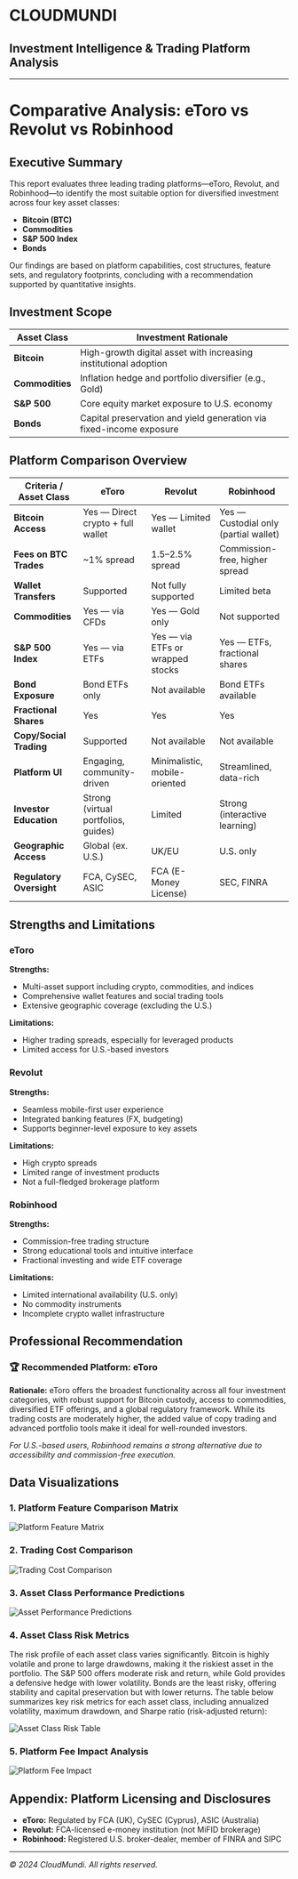 # CLOUDMUNDI
## Investment Intelligence & Trading Platform Analysis

---

# Comparative Analysis: eToro vs Revolut vs Robinhood

## Executive Summary

This report evaluates three leading trading platforms—eToro, Revolut, and Robinhood—to identify the most suitable option for diversified investment across four key asset classes:

- **Bitcoin (BTC)**
- **Commodities**
- **S&P 500 Index**
- **Bonds**

Our findings are based on platform capabilities, cost structures, feature sets, and regulatory footprints, concluding with a recommendation supported by quantitative insights.

## Investment Scope

| Asset Class | Investment Rationale |
|-------------|---------------------|
| **Bitcoin** | High-growth digital asset with increasing institutional adoption |
| **Commodities** | Inflation hedge and portfolio diversifier (e.g., Gold) |
| **S&P 500** | Core equity market exposure to U.S. economy |
| **Bonds** | Capital preservation and yield generation via fixed-income exposure |

## Platform Comparison Overview

| Criteria / Asset Class | eToro | Revolut | Robinhood |
|------------------------|-------|---------|-----------|
| **Bitcoin Access** | Yes — Direct crypto + full wallet | Yes — Limited wallet | Yes — Custodial only (partial wallet) |
| **Fees on BTC Trades** | ~1% spread | 1.5–2.5% spread | Commission-free, higher spread |
| **Wallet Transfers** | Supported | Not fully supported | Limited beta |
| **Commodities** | Yes — via CFDs | Yes — Gold only | Not supported |
| **S&P 500 Index** | Yes — via ETFs | Yes — via ETFs or wrapped stocks | Yes — ETFs, fractional shares |
| **Bond Exposure** | Bond ETFs only | Not available | Bond ETFs available |
| **Fractional Shares** | Yes | Yes | Yes |
| **Copy/Social Trading** | Supported | Not available | Not available |
| **Platform UI** | Engaging, community-driven | Minimalistic, mobile-oriented | Streamlined, data-rich |
| **Investor Education** | Strong (virtual portfolios, guides) | Limited | Strong (interactive learning) |
| **Geographic Access** | Global (ex. U.S.) | UK/EU | U.S. only |
| **Regulatory Oversight** | FCA, CySEC, ASIC | FCA (E-Money License) | SEC, FINRA |

## Strengths and Limitations

### eToro

**Strengths:**
- Multi-asset support including crypto, commodities, and indices
- Comprehensive wallet features and social trading tools
- Extensive geographic coverage (excluding the U.S.)

**Limitations:**
- Higher trading spreads, especially for leveraged products
- Limited access for U.S.-based investors

### Revolut

**Strengths:**
- Seamless mobile-first user experience
- Integrated banking features (FX, budgeting)
- Supports beginner-level exposure to key assets

**Limitations:**
- High crypto spreads
- Limited range of investment products
- Not a full-fledged brokerage platform

### Robinhood

**Strengths:**
- Commission-free trading structure
- Strong educational tools and intuitive interface
- Fractional investing and wide ETF coverage

**Limitations:**
- Limited international availability (U.S. only)
- No commodity instruments
- Incomplete crypto wallet infrastructure

## Professional Recommendation

### 🏆 Recommended Platform: eToro

**Rationale:** eToro offers the broadest functionality across all four investment categories, with robust support for Bitcoin custody, access to commodities, diversified ETF offerings, and a global regulatory framework. While its trading costs are moderately higher, the added value of copy trading and advanced portfolio tools make it ideal for well-rounded investors.

*For U.S.-based users, Robinhood remains a strong alternative due to accessibility and commission-free execution.*

## Data Visualizations

### 1. Platform Feature Comparison Matrix
![Platform Feature Matrix](platform_feature_matrix.png)

### 2. Trading Cost Comparison
![Trading Cost Comparison](trading_costs_comparison.png)

### 3. Asset Class Performance Predictions
![Asset Performance Predictions](asset_predictions.png)

### 4. Asset Class Risk Metrics
The risk profile of each asset class varies significantly. Bitcoin is highly volatile and prone to large drawdowns, making it the riskiest asset in the portfolio. The S&P 500 offers moderate risk and return, while Gold provides a defensive hedge with lower volatility. Bonds are the least risky, offering stability and capital preservation but with lower returns. The table below summarizes key risk metrics for each asset class, including annualized volatility, maximum drawdown, and Sharpe ratio (risk-adjusted return):

![Asset Class Risk Table](asset_risk_table.png)

### 5. Platform Fee Impact Analysis
![Platform Fee Impact](platform_fee_impact.png)

## Appendix: Platform Licensing and Disclosures

- **eToro:** Regulated by FCA (UK), CySEC (Cyprus), ASIC (Australia)
- **Revolut:** FCA-licensed e-money institution (not MiFID brokerage)
- **Robinhood:** Registered U.S. broker-dealer, member of FINRA and SIPC

---

*© 2024 CloudMundi. All rights reserved.* 